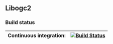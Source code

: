 ## Libogc2

### Build status

|Continuous integration: 	| [![Build Status][Build]][Actions] 
|-------------------------------------------------------|----------------------------------------------------------------------------------------------------------------------------------------------------|

[Actions]: https://github.com/extremscorner/libogc2/actions
[Build]: https://github.com/extremscorner/libogc2/workflows/Libogc2%20Build/badge.svg